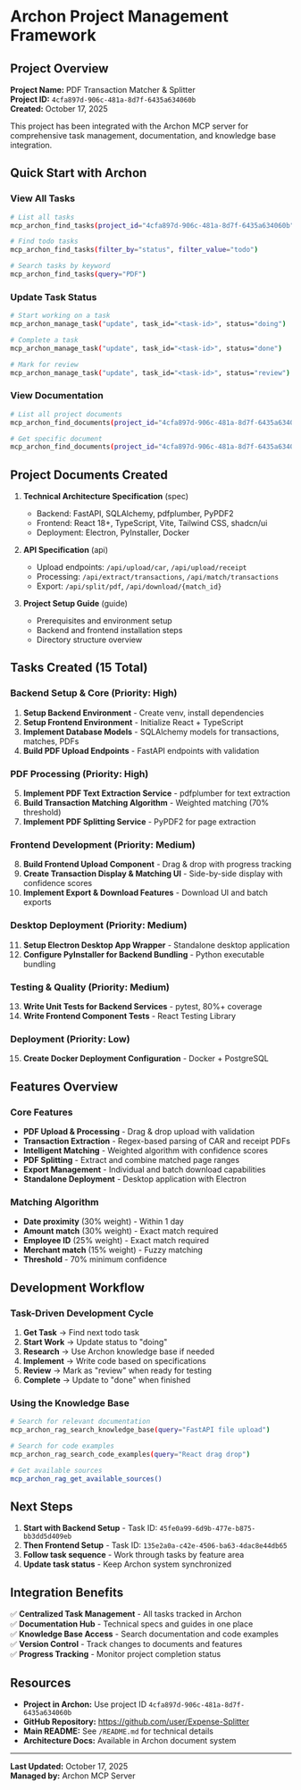 # Archon Project Management Framework

## Project Overview

**Project Name:** PDF Transaction Matcher & Splitter  
**Project ID:** `4cfa897d-906c-481a-8d7f-6435a634060b`  
**Created:** October 17, 2025

This project has been integrated with the Archon MCP server for comprehensive task management, documentation, and knowledge base integration.

## Quick Start with Archon

### View All Tasks
```bash
# List all tasks
mcp_archon_find_tasks(project_id="4cfa897d-906c-481a-8d7f-6435a634060b")

# Find todo tasks
mcp_archon_find_tasks(filter_by="status", filter_value="todo")

# Search tasks by keyword
mcp_archon_find_tasks(query="PDF")
```

### Update Task Status
```bash
# Start working on a task
mcp_archon_manage_task("update", task_id="<task-id>", status="doing")

# Complete a task
mcp_archon_manage_task("update", task_id="<task-id>", status="done")

# Mark for review
mcp_archon_manage_task("update", task_id="<task-id>", status="review")
```

### View Documentation
```bash
# List all project documents
mcp_archon_find_documents(project_id="4cfa897d-906c-481a-8d7f-6435a634060b")

# Get specific document
mcp_archon_find_documents(project_id="4cfa897d-906c-481a-8d7f-6435a634060b", document_id="<doc-id>")
```

## Project Documents Created

1. **Technical Architecture Specification** (spec)
   - Backend: FastAPI, SQLAlchemy, pdfplumber, PyPDF2
   - Frontend: React 18+, TypeScript, Vite, Tailwind CSS, shadcn/ui
   - Deployment: Electron, PyInstaller, Docker

2. **API Specification** (api)
   - Upload endpoints: `/api/upload/car`, `/api/upload/receipt`
   - Processing: `/api/extract/transactions`, `/api/match/transactions`
   - Export: `/api/split/pdf`, `/api/download/{match_id}`

3. **Project Setup Guide** (guide)
   - Prerequisites and environment setup
   - Backend and frontend installation steps
   - Directory structure overview

## Tasks Created (15 Total)

### Backend Setup & Core (Priority: High)
1. **Setup Backend Environment** - Create venv, install dependencies
2. **Setup Frontend Environment** - Initialize React + TypeScript
3. **Implement Database Models** - SQLAlchemy models for transactions, matches, PDFs
4. **Build PDF Upload Endpoints** - FastAPI endpoints with validation

### PDF Processing (Priority: High)
5. **Implement PDF Text Extraction Service** - pdfplumber for text extraction
6. **Build Transaction Matching Algorithm** - Weighted matching (70% threshold)
7. **Implement PDF Splitting Service** - PyPDF2 for page extraction

### Frontend Development (Priority: Medium)
8. **Build Frontend Upload Component** - Drag & drop with progress tracking
9. **Create Transaction Display & Matching UI** - Side-by-side display with confidence scores
10. **Implement Export & Download Features** - Download UI and batch exports

### Desktop Deployment (Priority: Medium)
11. **Setup Electron Desktop App Wrapper** - Standalone desktop application
12. **Configure PyInstaller for Backend Bundling** - Python executable bundling

### Testing & Quality (Priority: Medium)
13. **Write Unit Tests for Backend Services** - pytest, 80%+ coverage
14. **Write Frontend Component Tests** - React Testing Library

### Deployment (Priority: Low)
15. **Create Docker Deployment Configuration** - Docker + PostgreSQL

## Features Overview

### Core Features
- **PDF Upload & Processing** - Drag & drop upload with validation
- **Transaction Extraction** - Regex-based parsing of CAR and receipt PDFs
- **Intelligent Matching** - Weighted algorithm with confidence scores
- **PDF Splitting** - Extract and combine matched page ranges
- **Export Management** - Individual and batch download capabilities
- **Standalone Deployment** - Desktop application with Electron

### Matching Algorithm
- **Date proximity** (30% weight) - Within 1 day
- **Amount match** (30% weight) - Exact match required
- **Employee ID** (25% weight) - Exact match required
- **Merchant match** (15% weight) - Fuzzy matching
- **Threshold** - 70% minimum confidence

## Development Workflow

### Task-Driven Development Cycle
1. **Get Task** → Find next todo task
2. **Start Work** → Update status to "doing"
3. **Research** → Use Archon knowledge base if needed
4. **Implement** → Write code based on specifications
5. **Review** → Mark as "review" when ready for testing
6. **Complete** → Update to "done" when finished

### Using the Knowledge Base
```bash
# Search for relevant documentation
mcp_archon_rag_search_knowledge_base(query="FastAPI file upload")

# Search for code examples
mcp_archon_rag_search_code_examples(query="React drag drop")

# Get available sources
mcp_archon_rag_get_available_sources()
```

## Next Steps

1. **Start with Backend Setup** - Task ID: `45fe0a99-6d9b-477e-b875-bb3dd5d409eb`
2. **Then Frontend Setup** - Task ID: `135e2a0a-c42e-4506-ba63-4dac8e44db65`
3. **Follow task sequence** - Work through tasks by feature area
4. **Update task status** - Keep Archon system synchronized

## Integration Benefits

✅ **Centralized Task Management** - All tasks tracked in Archon  
✅ **Documentation Hub** - Technical specs and guides in one place  
✅ **Knowledge Base Access** - Search documentation and code examples  
✅ **Version Control** - Track changes to documents and features  
✅ **Progress Tracking** - Monitor project completion status

## Resources

- **Project in Archon:** Use project ID `4cfa897d-906c-481a-8d7f-6435a634060b`
- **GitHub Repository:** https://github.com/user/Expense-Splitter
- **Main README:** See `/README.md` for technical details
- **Architecture Docs:** Available in Archon document system

---

**Last Updated:** October 17, 2025  
**Managed by:** Archon MCP Server

